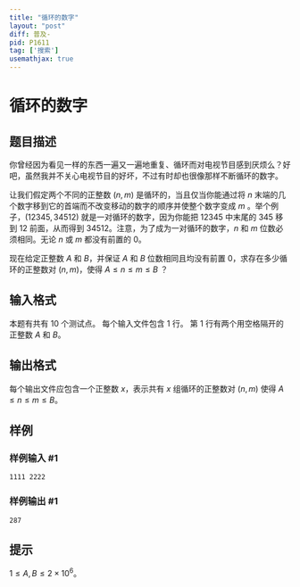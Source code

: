 ```yaml
---
title: "循环的数字"
layout: "post"
diff: 普及-
pid: P1611
tag: ['搜索']
usemathjax: true
---
```


# 循环的数字
## 题目描述

你曾经因为看见一样的东西一遍又一遍地重复、循环而对电视节目感到厌烦么？好吧，虽然我并不关心电视节目的好坏，不过有时却也很像那样不断循环的数字。

让我们假定两个不同的正整数 $(n, m)$ 是循环的，当且仅当你能通过将 $n$ 末端的几个数字移到它的首端而不改变移动的数字的顺序并使整个数字变成 $m$ 。举个例子，$(12345, 34512)$ 就是一对循环的数字，因为你能把 $12345$ 中末尾的 $345$ 移到 $12$ 前面，从而得到 $34512$。注意，为了成为一对循环的数字，$n$ 和 $m$ 位数必须相同。无论 $n$ 或 $m$ 都没有前置的 $0$。

现在给定正整数 $A$ 和 $B$，并保证 $A$ 和 $B$ 位数相同且均没有前置 $0$，求存在多少循环的正整数对 $(n, m)$，使得 $A \leq n \le m \leq B$ ？
## 输入格式

本题有共有 $10$ 个测试点。 每个输入文件包含 $1$ 行。 第 $1$ 行有两个用空格隔开的正整数 $A$ 和 $B$。
## 输出格式

每个输出文件应包含一个正整数 $x$，表示共有 $x$ 组循环的正整数对 $(n,m)$ 使得 $A \leq n \le m \leq B$。
## 样例

### 样例输入 #1
```
1111 2222
```
### 样例输出 #1
```
287
```
## 提示

$1\le A,B \leq 2\times 10^6$。

